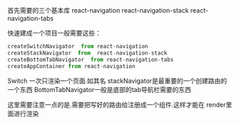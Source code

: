 首先需要的三个基本库
react-navigation
react-navigation-stack
react-navigation-tabs

快速建成一个项目一般需要这些：
```js
createSwitchNavigator  from react-navigation
createStackNavigator  from  react-navigation-stack
createBottomTabNavigator  from react-navigation-tabs
createAppContainer from react-navigation
```

Switch 一次只渲染一个页面.如其名
stackNavigator是最重要的一个创建路由的一个东西
BottomTabNavigator一般是底部的tab导航栏需要的东西


这里需要注意一点的是.需要把写好的路由给注册成一个组件.这样才能在
render里面进行渲染
<!--stackedit_data:
eyJoaXN0b3J5IjpbMTQ1NzYzMDkwNywtMTM5OTQzMDQ3NV19
-->